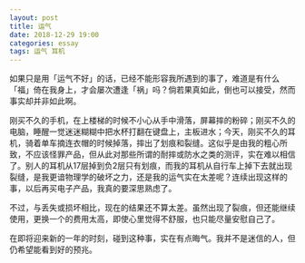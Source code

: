 ```yaml
---
layout: post
title: 运气
date: 2018-12-29 19:00
categories: essay
tags: 运气 耳机
---
```


如果只是用「运气不好」的话，已经不能形容我所遇到的事了，难道是有什么「福」倚在我身上，才会屡次遭逢「祸」吗？倘若果真如此，倒也可以接受，然而事实却并非如此啊。

刚买不久的手机，在上楼梯的时候不小心从手中滑落，屏幕摔的粉碎；刚买不久的电脑，睡醒一觉迷迷糊糊中把水杯打翻在键盘上，主板进水；今天，刚买不久的耳机，骑着单车摘连衣帽的时候掉落，摔出了划痕和裂缝。这似乎是由我的粗心所致，不应该怪罪产品，但从此对那些所谓的耐摔或防水之类的测评，实在难以相信了。别人的耳机从17层掉到负2层只有划痕，而我的耳机从自行车上掉下去就出现裂缝，是我更谙物理学的破坏之力，还是我的运气实在太差呢？连续出现这样的事，以后再买电子产品，我真的要深思熟虑了。

不过，与丢失或损坏相比，现在的结果还不算太差。虽然出现了裂痕，但还能继续使用，更换一个的费用太高，即使心里觉得不舒服，也只能尽量安慰自己了。

在即将迎来新的一年的时刻，碰到这种事，实在有点晦气。我并不是迷信的人，但仍希望能看到好的预兆。

